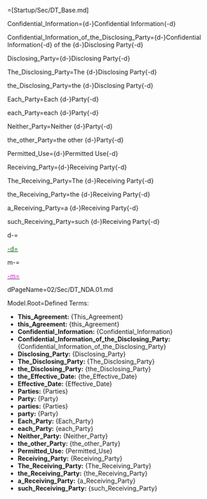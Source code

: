 =[Startup/Sec/DT_Base.md]

Confidential_Information={d-}Confidential Information{-d}

Confidential_Information_of_the_Disclosing_Party={d-}Confidential Information{-d} of the {d-}Disclosing Party{-d}

Disclosing_Party={d-}Disclosing Party{-d}

The_Disclosing_Party=The {d-}Disclosing Party{-d}

the_Disclosing_Party=the {d-}Disclosing Party{-d}

Each_Party=Each {d-}Party{-d}

each_Party=each {d-}Party{-d}

Neither_Party=Neither {d-}Party{-d}

the_other_Party=the other {d-}Party{-d}

Permitted_Use={d-}Permitted Use{-d}

Receiving_Party={d-}Receiving Party{-d}

The_Receiving_Party=The {d-}Receiving Party{-d}

the_Receiving_Party=the {d-}Receiving Party{-d}

a_Receiving_Party=a {d-}Receiving Party{-d}

such_Receiving_Party=such {d-}Receiving Party{-d}

d-=<a href="https://github.com/CommonAccord/Org/blob/master/Doc/{dPageName}"><font color="green">

-d=</font></a>

m-=<a href="https://github.com/CommonAccord/Org/blob/master/Doc/{mPageName}"><font color="magenta">

-m=</font></a>

dPageName=02/Sec/DT_NDA.01.md

Model.Root=Defined Terms: <ul><li><b>This_Agreement:</b> {This_Agreement}<li><b>this_Agreement:</b> {this_Agreement}<li><b>Confidential_Information:</b> {Confidential_Information}<li><b>Confidential_Information_of_the_Disclosing_Party:</b> {Confidential_Information_of_the_Disclosing_Party}<li><b>Disclosing_Party:</b> {Disclosing_Party}<li><b>The_Disclosing_Party:</b> {The_Disclosing_Party}<li><b>the_Disclosing_Party:</b> {the_Disclosing_Party}<li><b>the_Effective_Date:</b> {the_Effective_Date}<li><b>Effective_Date:</b> {Effective_Date}<li><b>Parties:</b> {Parties}<li><b>Party:</b> {Party}<li><b>parties:</b> {Parties}<li><b>party:</b> {Party}<li><b>Each_Party:</b> {Each_Party}<li><b>each_Party:</b> {each_Party}<li><b>Neither_Party:</b> {Neither_Party}<li><b>the_other_Party:</b> {the_other_Party}<li><b>Permitted_Use:</b> {Permitted_Use}<li><b>Receiving_Party:</b> {Receiving_Party}<li><b>The_Receiving_Party:</b> {The_Receiving_Party}<li><b>the_Receiving_Party:</b> {the_Receiving_Party}<li><b>a_Receiving_Party:</b> {a_Receiving_Party}<li><b>such_Receiving_Party:</b> {such_Receiving_Party}</ul>
